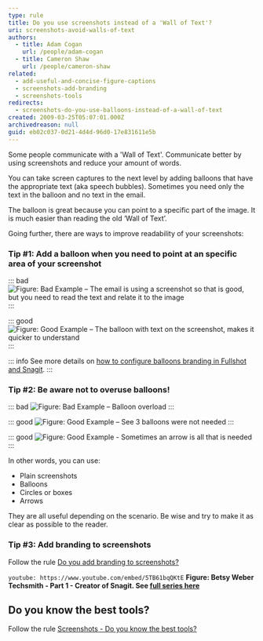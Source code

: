 ```yaml
---
type: rule
title: Do you use screenshots instead of a 'Wall of Text'?
uri: screenshots-avoid-walls-of-text
authors:
  - title: Adam Cogan
    url: /people/adam-cogan
  - title: Cameron Shaw
    url: /people/cameron-shaw
related:
  - add-useful-and-concise-figure-captions
  - screenshots-add-branding
  - screenshots-tools
redirects:
  - screenshots-do-you-use-balloons-instead-of-a-wall-of-text
created: 2009-03-25T05:07:01.000Z
archivedreason: null
guid: eb02c037-0d21-4d4d-96d0-17e831611e5b
---
```


Some people communicate with a 'Wall of Text'. Communicate better by using screenshots and reduce your amount of words.

You can take screen captures to the next level by adding balloons that have the appropriate text (aka speech bubbles). Sometimes you need only the text in the balloon and no text in the email.

The balloon is great because you can point to a specific part of the image. It is much easier than reading the old ‘Wall of Text’.

<!--endintro-->

Going further, there are ways to improve readability of your screenshots:

### Tip #1: Add a balloon when you need to point at an specific area of your screenshot

::: bad
![Figure: Bad Example – The email is using a screenshot so that is good, but you need to read the text and relate it to the image](BalloonBadExample.jpg)
:::

::: good
![Figure: Good Example – The balloon with text on the screenshot, makes it quicker to understand](BalloonGoodExample.jpg)
:::

::: info
See more details on [how to configure balloons branding in Fullshot and Snagit](/screenshots-add-branding).
:::

### Tip #2: Be aware not to overuse balloons!

::: bad
![Figure: Bad Example – Balloon overload](balloon-overload.jpg)
:::

::: good
![Figure: Good Example – See 3 balloons were not needed](balloon-not-needed.JPG)
:::

::: good
![Figure: Good Example - Sometimes an arrow is all that is needed](arrow_example.png)
:::

In other words, you can use:

- Plain screenshots
- Balloons
- Circles or boxes
- Arrows

They are all useful depending on the scenario. Be wise and try to make it as clear as possible to the reader.

### Tip #3: Add branding to screenshots

Follow the rule [Do you add branding to screenshots?](/screenshots-add-branding)

`youtube: https://www.youtube.com/embed/5TB61bqQKtE`
**Figure: Betsy Weber Techsmith - Part 1 - Creator of Snagit. See [full series here](http://tv.ssw.com/204/betsy-weber-teched-interview)**

## Do you know the best tools?

Follow the rule [Screenshots - Do you know the best tools?](https://www.ssw.com.au/rules/screenshots-tools)
